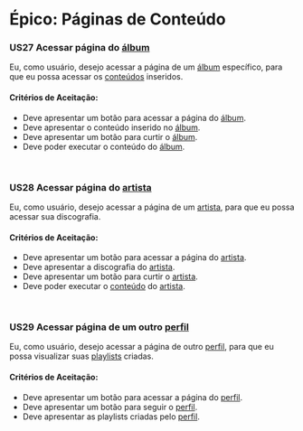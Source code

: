 # Épico: Páginas de Conteúdo
<div class="line"></div>


### US27 Acessar página do [álbum](/modelagem/lexico#album)

Eu,  como usuário, desejo acessar a página de um [álbum](/modelagem/lexico#album) específico, para que eu possa acessar os [conteúdos](/modelagem/lexico#conteudo) inseridos.

#### Critérios de Aceitação:
- Deve apresentar um botão para acessar a página do [álbum](/modelagem/lexico#album).
- Deve apresentar o conteúdo inserido no [álbum](/modelagem/lexico#album).
- Deve apresentar um botão para curtir o [álbum](/modelagem/lexico#album).
- Deve poder executar o conteúdo do [álbum](/modelagem/lexico#album).

<br>

### US28 Acessar página do [artista](/modelagem/lexico#artista)

Eu,  como usuário, desejo acessar a página de um [artista](/modelagem/lexico#artista), para que eu possa acessar sua discografia.

#### Critérios de Aceitação:
- Deve apresentar um botão para acessar a página do [artista](/modelagem/lexico#artista).
- Deve apresentar a discografia do [artista](/modelagem/lexico#artista).
- Deve apresentar um botão para curtir o [artista](/modelagem/lexico#artista).
- Deve poder executar o [conteúdo](/modelagem/lexico#conteudo) do [artista](/modelagem/lexico#artista).

<br>

### US29 Acessar página de um outro [perfil](/modelagem/lexico#perfil)

Eu,  como usuário, desejo acessar a página de outro [perfil](/modelagem/lexico#perfil), para que eu possa visualizar suas [playlists](/modelagem/lexico#playlist) criadas.

#### Critérios de Aceitação:
- Deve apresentar um botão para acessar a página do [perfil](/modelagem/lexico#perfil).
- Deve apresentar um botão para seguir o [perfil](/modelagem/lexico#perfil).
- Deve apresentar as playlists criadas pelo [perfil](/modelagem/lexico#perfil).

<br>